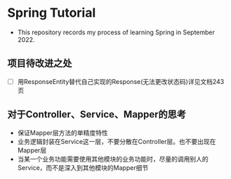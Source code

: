 # Spring Tutorial

- This repository records my process of learning Spring in September 2022.

## 项目待改进之处

- [ ] 用ResponseEntity替代自己实现的Response(无法更改状态码)详见文档243页

## 对于Controller、Service、Mapper的思考

- 保证Mapper层方法的单精度特性
- 业务逻辑封装在Service这一层，不要分散在Controller层。也不要出现在Mapper层
- 当某一个业务功能需要使用其他模块的业务功能时，尽量的调用别人的Service，而不是深入到其他模块的Mapper细节

